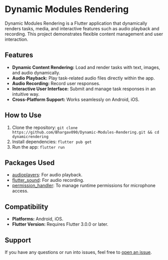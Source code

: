# Dynamic Modules Rendering

Dynamic Modules Rendering is a Flutter application that dynamically renders tasks, media, and interactive features such as audio playback and recording. This project demonstrates flexible content management and user interaction.

## Features
- **Dynamic Content Rendering:** Load and render tasks with text, images, and audio dynamically.
- **Audio Playback:** Play task-related audio files directly within the app.
- **Audio Recording:** Record user responses.
- **Interactive User Interface:** Submit and manage task responses in an intuitive way.
- **Cross-Platform Support:** Works seamlessly on Android, iOS.

## How to Use
1. Clone the repository: `git clone https://github.com/Bhargav090/Dynamic-Modules-Rendering.git && cd dynamicrendering`
2. Install dependencies: `flutter pub get`
3. Run the app: `flutter run`

## Packages Used
- [audioplayers](https://pub.dev/packages/audioplayers): For audio playback.
- [flutter_sound](https://pub.dev/packages/flutter_sound): For audio recording.
- [permission_handler](https://pub.dev/packages/permission_handler): To manage runtime permissions for microphone access.

## Compatibility
- **Platforms:** Android, iOS.
- **Flutter Version:** Requires Flutter 3.0.0 or later.

## Support
If you have any questions or run into issues, feel free to [open an issue](https://github.com/Bhargav090).

